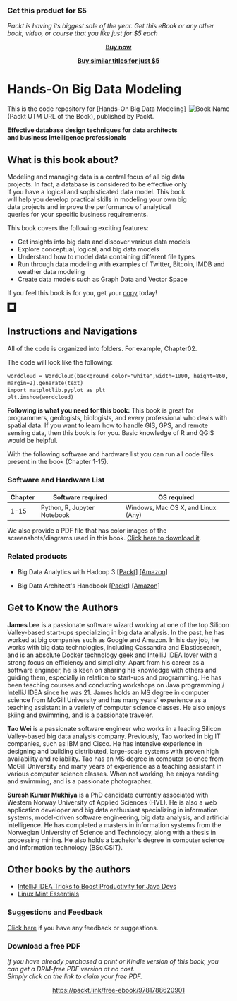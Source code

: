 
### Get this product for $5

<i>Packt is having its biggest sale of the year. Get this eBook or any other book, video, or course that you like just for $5 each</i>


<b><p align='center'>[Buy now](https://packt.link/9781788620901)</p></b>


<b><p align='center'>[Buy similar titles for just $5](https://subscription.packtpub.com/search)</p></b>


# Hands-On Big Data Modeling

<a href="https://india.packtpub.com/in/big-data-and-business-intelligence/hands-big-data-modeling"><img src="Cover Image URL of the Book" alt="Book Name" height="256px" align="right"></a>

This is the code repository for [Hands-On Big Data Modeling](Packt UTM URL of the Book), published by Packt.

**Effective database design techniques for data architects and business intelligence professionals**

## What is this book about?
Modeling and managing data is a central focus of all big data projects. In fact, a database is considered to be effective only if you have a logical and sophisticated data model. This book will help you develop practical skills in modeling your own big data projects and improve the performance of analytical queries for your specific business requirements.

This book covers the following exciting features: 
* Get insights into big data and discover various data models
* Explore conceptual, logical, and big data models
* Understand how to model data containing different file types
* Run through data modeling with examples of Twitter, Bitcoin, IMDB and weather data modeling
* Create data models such as Graph Data and Vector Space

If you feel this book is for you, get your [copy](https://www.amazon.com/dp/10DigitISBN) today!

<a href="https://www.packtpub.com/?utm_source=github&utm_medium=banner&utm_campaign=GitHubBanner"><img src="https://raw.githubusercontent.com/PacktPublishing/GitHub/master/GitHub.png" 
alt="https://www.packtpub.com/" border="5" /></a>


## Instructions and Navigations
All of the code is organized into folders. For example, Chapter02.

The code will look like the following:
```
wordcloud = WordCloud(background_color="white",width=1000, height=860, margin=2).generate(text)
import matplotlib.pyplot as plt
plt.imshow(wordcloud)
```

**Following is what you need for this book:**
This book is great for programmers, geologists, biologists, and every professional who deals with spatial data. If you want to learn how to handle GIS, GPS, and remote sensing data, then this book is for you. Basic knowledge of R and QGIS would be helpful.

With the following software and hardware list you can run all code files present in the book (Chapter 1-15).

### Software and Hardware List

| Chapter  | Software required                   | OS required                        |
| -------- | ------------------------------------| -----------------------------------|
| 1-15      | Python, R, Jupyter Notebook        | Windows, Mac OS X, and Linux (Any) |


We also provide a PDF file that has color images of the screenshots/diagrams used in this book. [Click here to download it](https://www.packtpub.com/sites/default/files/downloads/9781788620901_ColorImages.pdf).


### Related products <Other books you may enjoy>
* Big Data Analytics with Hadoop 3 [[Packt]](https://india.packtpub.com/in/big-data-and-business-intelligence/big-data-analytics-hadoop-3?utm_source=github&utm_medium=repository&utm_campaign=9781788628846) [[Amazon]](https://www.amazon.com/dp/1788628845)

* Big Data Architect's Handbook [[Packt]](https://india.packtpub.com/in/big-data-and-business-intelligence/big-data-architects-handbook?utm_source=github&utm_medium=repository&utm_campaign=9781788835824) [[Amazon]](https://www.amazon.com/dp/1788835824)

## Get to Know the Authors
**James Lee**
is a passionate software wizard working at one of the top Silicon Valley-based start-ups specializing in big data analysis. In the past, he has worked at big companies such as Google and Amazon. In his day job, he works with big data technologies, including Cassandra and Elasticsearch, and is an absolute Docker technology geek and IntelliJ IDEA lover with a strong focus on efficiency and simplicity. Apart from his career as a software engineer, he is keen on sharing his knowledge with others and guiding them, especially in relation to start-ups and programming. He has been teaching courses and conducting workshops on Java programming / IntelliJ IDEA since he was 21. James holds an MS degree in computer science from McGill University and has many years' experience as a teaching assistant in a variety of computer science classes. He also enjoys skiing and swimming, and is a passionate traveler.

**Tao Wei**
is a passionate software engineer who works in a leading Silicon Valley-based big data analysis company. Previously, Tao worked in big IT companies, such as IBM and Cisco. He has intensive experience in designing and building distributed, large-scale systems with proven high availability and reliability. Tao has an MS degree in computer science from McGill University and many years of experience as a teaching assistant in various computer science classes. When not working, he enjoys reading and swimming, and is a passionate photographer.

**Suresh Kumar Mukhiya**
is a PhD candidate currently associated with Western Norway University of Applied Sciences (HVL). He is also a web application developer and big data enthusiast specializing in information systems, model-driven software engineering, big data analysis, and artificial intelligence. He has completed a masters in information systems from the Norwegian University of Science and Technology, along with a thesis in processing mining. He also holds a bachelor's degree in computer science and information technology (BSc.CSIT).

## Other books by the authors
* [IntelliJ IDEA Tricks to Boost Productivity for Java Devs](https://www.packtpub.com/networking-and-servers/mastering-linux-network-administration?utm_source=github&utm_medium=repository&utm_campaign=9781788625395)
* [Linux Mint Essentials](https://www.packtpub.com/networking-and-servers/linux-mint-essentials?utm_source=github&utm_medium=repository&utm_campaign=9781782168157)

### Suggestions and Feedback
[Click here](https://docs.google.com/forms/d/e/1FAIpQLSdy7dATC6QmEL81FIUuymZ0Wy9vH1jHkvpY57OiMeKGqib_Ow/viewform) if you have any feedback or suggestions.
### Download a free PDF

 <i>If you have already purchased a print or Kindle version of this book, you can get a DRM-free PDF version at no cost.<br>Simply click on the link to claim your free PDF.</i>
<p align="center"> <a href="https://packt.link/free-ebook/9781788620901">https://packt.link/free-ebook/9781788620901 </a> </p>